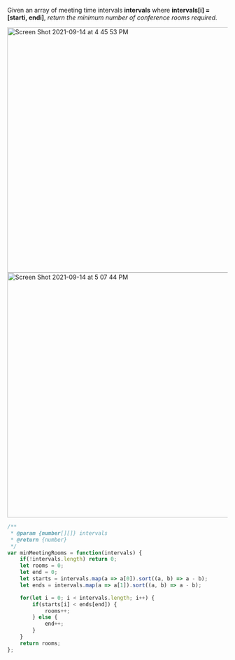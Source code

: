 Given an array of meeting time intervals **intervals** where **intervals[i] = [starti, endi]**, _return the minimum number of conference rooms required._

<img width="561" alt="Screen Shot 2021-09-14 at 4 45 53 PM" src="https://user-images.githubusercontent.com/37787994/133348201-da9580af-24c6-4718-a516-23e142c16d14.png">

<img width="561" alt="Screen Shot 2021-09-14 at 5 07 44 PM" src="https://user-images.githubusercontent.com/37787994/133349804-9e44b63b-b236-477b-8f2b-7767a2487b94.png">

```Javascript
/**
 * @param {number[][]} intervals
 * @return {number}
 */
var minMeetingRooms = function(intervals) {
    if(!intervals.length) return 0;
    let rooms = 0;
    let end = 0;
    let starts = intervals.map(a => a[0]).sort((a, b) => a - b);
    let ends = intervals.map(a => a[1]).sort((a, b) => a - b);

    for(let i = 0; i < intervals.length; i++) {
        if(starts[i] < ends[end]) {
            rooms++;
        } else {
            end++;
        }
    }
    return rooms;
};
```
